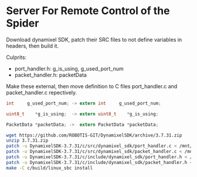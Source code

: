 # Server For Remote Control of the Spider

Download dynamixel SDK, patch their SRC files to not define variables in
headers, then build it.

Culprits:
 - port_handler.h: g_is_using, g_used_port_num
 - packet_handler.h: packetData

Make these external, then move definition to C files port_handler.c and packet_handler.c repectively.

```c
int     g_used_port_num; -> extern int     g_used_port_num;

uint8_t    *g_is_using;  -> extern uint8_t    *g_is_using;

PacketData *packetData; ->  extern PacketData *packetData;
```

```sh
wget https://github.com/ROBOTIS-GIT/DynamixelSDK/archive/3.7.31.zip
unzip 3.7.31.zip
patch -u DynamixelSDK-3.7.31/c/src/dynamixel_sdk/port_handler.c < /mnt/server/patches/fix-port_handler.c.patch
patch -u DynamixelSDK-3.7.31/c/src/dynamixel_sdk/packet_handler.c < /mnt/server/patches/fix-packet_handler.c.patch
patch -u DynamixelSDK-3.7.31/c/include/dynamixel_sdk/port_handler.h < /mnt/server/patches/fix-port_handler.h.patch
patch -u DynamixelSDK-3.7.31/c/include/dynamixel_sdk/packet_handler.h < /mnt/server/patches/fix-packet_handler.h.patch
make -C c/build/linux_sbc install

```
